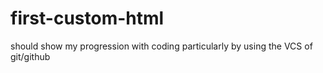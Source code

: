 # first-custom-html
should show my progression with coding particularly by using the VCS of git/github
